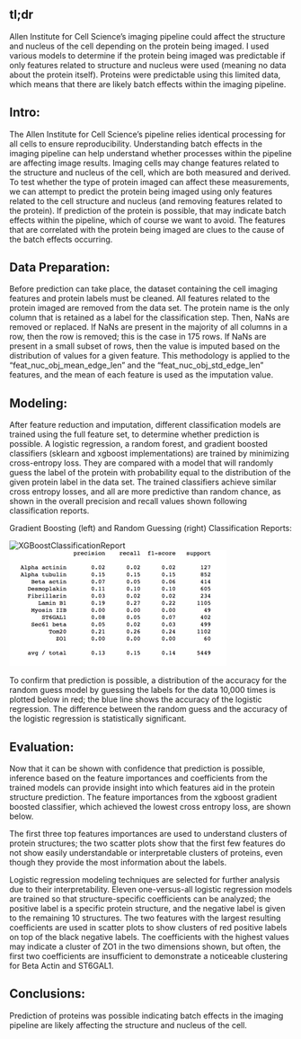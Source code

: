 ## tl;dr
Allen Institute for Cell Science’s imaging pipeline could affect the structure and nucleus of the cell depending on the protein being imaged. I used various models to determine if the protein being imaged was predictable if only features related to structure and nucleus were used (meaning no data about the protein itself). Proteins were predictable using this limited data, which means that there are likely batch effects within the imaging pipeline.

## Intro:
The Allen Institute for Cell Science’s pipeline relies identical processing for all cells to ensure reproducibility. Understanding batch effects in the imaging pipeline can help understand whether processes within the pipeline are affecting image results. Imaging cells may change features related to the structure and nucleus of the cell, which are both measured and derived. To test whether the type of protein imaged can affect these measurements, we can attempt to predict the protein being imaged using only features related to the cell structure and nucleus (and removing features related to the protein). If prediction of the protein is possible, that may indicate batch effects within the pipeline, which of course we want to avoid. The features that are correlated with the protein being imaged are clues to the cause of the batch effects occurring.

## Data Preparation:
Before prediction can take place, the dataset containing the cell imaging features and protein labels must be cleaned. All features related to the protein imaged are removed from the data set. The protein name is the only column that is retained as a label for the classification step. Then, NaNs are removed or replaced. If NaNs are present in the majority of all columns in a row, then the row is removed; this is the case in 175 rows. If NaNs are present in a small subset of rows, then the value is imputed based on the distribution of values for a given feature. This methodology is applied to the “feat_nuc_obj_mean_edge_len” and the “feat_nuc_obj_std_edge_len” features, and the mean of each feature is used as the imputation value.

## Modeling:
After feature reduction and imputation, different classification models are trained using the full feature set, to determine whether prediction is possible. A logistic regression, a random forest, and gradient boosted classifiers (sklearn and xgboost implementations) are trained by minimizing cross-entropy loss. They are compared with a model that will randomly guess the label of the protein with probability equal to the distribution of the given protein label in the data set. The trained classifiers achieve similar cross entropy losses, and all are more predictive than random chance, as shown in the overall precision and recall values shown following classification reports.

Gradient Boosting (left) and Random Guessing (right) Classification Reports:

![XGBoostClassificationReport](/img/XGBoostClassificationReport)![RandomGuessClassificationReport](/img/RandomGuessClassificationReport.png)

To confirm that prediction is possible, a distribution of the accuracy for the random guess model by guessing the labels for the data 10,000 times is plotted below in red; the blue line shows the accuracy of the logistic regression. The difference between the random guess and the accuracy of the logistic regression is statistically significant.



## Evaluation:
Now that it can be shown with confidence that prediction is possible, inference based on the feature importances and coefficients from the trained models can provide insight into which features aid in the protein structure prediction. The feature importances from the xgboost gradient boosted classifier, which achieved the lowest cross entropy loss, are shown below.


The first three top features importances are used to understand clusters of protein structures; the two scatter plots show that the first few features do not show easily understandable or interpretable clusters of proteins, even though they provide the most information about the labels.


Logistic regression modeling techniques are selected for further analysis due to their interpretability. Eleven one-versus-all logistic regression models are trained so that structure-specific coefficients can be analyzed; the positive label is a specific protein structure, and the negative label is given to the remaining 10 structures. The two features with the largest resulting coefficients are used in scatter plots to show clusters of red positive labels on top of the black negative labels. The coefficients with the highest values may indicate a cluster of ZO1 in the two dimensions shown, but often, the first two coefficients are insufficient to demonstrate a noticeable clustering for Beta Actin and ST6GAL1.



## Conclusions:
Prediction of proteins was possible indicating batch effects in the imaging pipeline are likely affecting the structure and nucleus of the cell.
